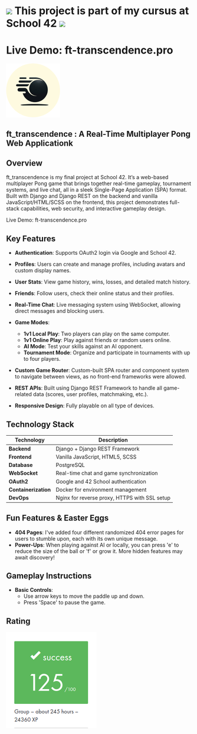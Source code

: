 # <img src="https://logowik.com/content/uploads/images/423918.logowik.com.webp" style="width: 40px; height: auto;"> This project is part of my cursus at School 42 <img src="https://logowik.com/content/uploads/images/423918.logowik.com.webp" style="width: 40px; height: auto;">

# Live Demo: **<a src="https://ft-transcendence.pro">ft-transcendence.pro</a>**

![Pong Game Demo](./django/single_page/static/images/logo.png)

## ft_transcendence : A Real-Time Multiplayer Pong Web Applicationk

## Overview
ft_transcendence is my final project at School 42. It’s a web-based multiplayer Pong game that brings together real-time gameplay, tournament systems, and live chat, all in a sleek Single-Page Application (SPA) format. Built with Django and Django REST on the backend and vanilla JavaScript/HTML/SCSS on the frontend, this project demonstrates full-stack capabilities, web security, and interactive gameplay design.

Live Demo: ft-transcendence.pro

## **Key Features**

- **Authentication**: Supports OAuth2 login via Google and School 42.

- **Profiles**: Users can create and manage profiles, including avatars and custom display names.
- **User Stats**: View game history, wins, losses, and detailed match history.
- **Friends**: Follow users, check their online status and their profiles.
- **Real-Time Chat**: Live messaging system using WebSocket, allowing direct messages and blocking users.

- **Game Modes**:
  - **1v1 Local Play**: Two players can play on the same computer.
  - **1v1 Online Play**: Play against friends or random users online.
  - **AI Mode**: Test your skills against an AI opponent.
  - **Tournament Mode**: Organize and participate in tournaments with up to four players.
  
- **Custom Game Router**: Custom-built SPA router and component system to navigate between views, as no front-end frameworks were allowed.
- **REST APIs**: Built using Django REST Framework to handle all game-related data (scores, user profiles, matchmaking, etc.).
- **Responsive Design**: Fully playable on all type of devices.

## **Technology Stack**

| Technology      | Description                                    |
|-----------------|------------------------------------------------|
| **Backend**     | Django + Django REST Framework                 |
| **Frontend**    | Vanilla JavaScript, HTML5, SCSS                |
| **Database**    | PostgreSQL                                     |
| **WebSocket**   | Real-time chat and game synchronization        |
| **OAuth2**      | Google and 42 School authentication            |
| **Containerization** | Docker for environment management          |
| **DevOps**      | Nginx for reverse proxy, HTTPS with SSL setup  |


## **Fun Features & Easter Eggs**
- **404 Pages**: I've added four different randomized 404 error pages for users to stumble upon, each with its own unique message.
- **Power-Ups**: When playing against AI or locally, you can press 'e' to reduce the size of the ball or 'f' or grow it. More hidden features may await discovery!

## **Gameplay Instructions**
- **Basic Controls**:  
  - Use arrow keys to move the paddle up and down.
  - Press 'Space' to pause the game.

## Rating

![Rating](./ressources_readme/rating.png)
